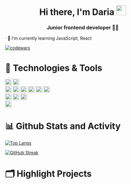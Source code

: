<h1 align="center">Hi there, I'm Daria
<img src="https://github.com/blackcater/blackcater/raw/main/images/Hi.gif" height="32"/></h1>
<h3 align="center">Junior frontend developer 👩‍💻 </h3>

· 🌱 I’m currently learning JavaScript, React

[![codewars](https://www.codewars.com/users/DariaaaP/badges/small)](https://www.codewars.com/users/DariaaaP) 


<h1 align="left">🔧 Technologies & Tools</h1>
<div><img src="https://img.shields.io/badge/OS-macOS-lightgrey?style=flat&logo=macOS&logoColor=white" height="21"/> <img src="https://img.shields.io/badge/Editor-VS Code-lightgrey?style=flat&logo=Visual Studio Code&logoColor=white" height="21"/></div> 
<div><img src="https://img.shields.io/badge/Code-HTML5-lightgrey?style=flat&logo=HTML5&logoColor=white" height="21"/> <img src="https://img.shields.io/badge/Code-CSS3-lightgrey?style=flat&logo=CSS3&logoColor=white" height="21"/> <img src="https://img.shields.io/badge/Code-Sass-lightgrey?style=flat&logo=Sass&logoColor=white" height="21"/> <img src="https://img.shields.io/badge/Code-JavaScript-lightgrey?style=flat&logo=JavaScript&logoColor=white" height="21"/> <img src="https://img.shields.io/badge/Code-React-lightgrey?style=flat&logo=React&logoColor=white" height="21"/> <img src="https://img.shields.io/badge/Code-Python-lightgrey?style=flat&logo=Python&logoColor=white" height="21"/></div>
<div><img src="https://img.shields.io/badge/Tools-PostgreSQL-lightgrey?style=flat&logo=PostgreSQL&logoColor=white" height="21"/> <img src="https://img.shields.io/badge/Tools-Postman-lightgrey?style=flat&logo=Postman&logoColor=white" height="21"/> <img src="https://img.shields.io/badge/Tools-Power BI-lightgrey?style=flat&logo=Power BI&logoColor=white" height="21"/></div>
<div><img src="https://img.shields.io/badge/Design-Figma-lightgrey?style=flat&logo=Figma&logoColor=white" height="21"/></div>


<h1 align="left">📊 Github Stats and Activity</h1>

[![Top Langs](https://github-readme-stats.vercel.app/api/top-langs/?username=DariaaaP&layout=compact)](https://github.com/anuraghazra/github-readme-stats)

[![GitHub Streak](http://github-readme-streak-stats.herokuapp.com?user=DariaaaP&theme=dark&hide_border=true&sideLabels=DD1264&currStreakLabel=DD1264&ring=DDDDDD&fire=DD1264)](https://git.io/streak-stats)

<h1 align="left">🗂️ Highlight Projects</h1>
